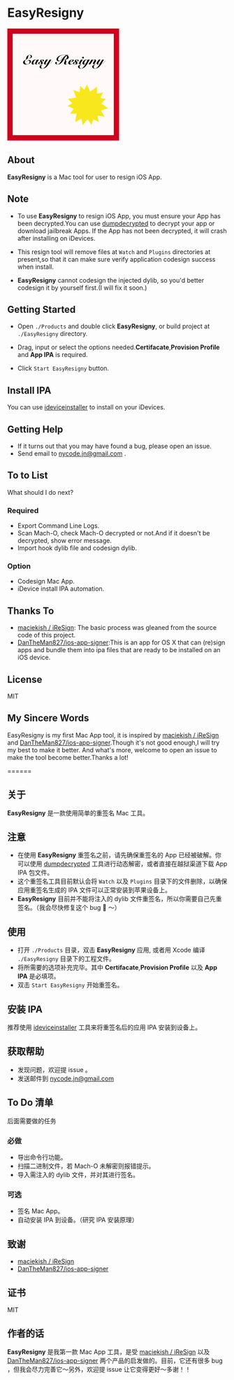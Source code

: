 # EasyResigny
![](./EasyResigny256.png)

## About
**EasyResigny** is a Mac tool for user to resign iOS App.

## Note
- To use **EasyResigny** to resign iOS App, you must ensure your App has been decrypted.You can use [dumpdecrypted](https://github.com/stefanesser/dumpdecrypted) to decrypt your app or download jailbreak Apps. If the App has not been decrypted, it will crash after installing on iDevices.

- This resign tool will remove files at ```Watch``` and ```Plugins``` directories at present,so that it can make sure verify application codesign success when install.

- **EasyResigny** cannot codesign the injected dylib, so you'd better codesign it by yourself first.(I will fix it soon.)

## Getting Started
- Open ```./Products``` and double click **EasyResigny**, or build project at ```./EasyResigny``` directory.

- Drag, input or select the options needed.__Certifacate__,__Provision Profile__ and __App IPA__ is required.

- Click ```Start EasyResigny``` button.

## Install IPA
You can use [ideviceinstaller](https://github.com/libimobiledevice/ideviceinstaller) to install on your iDevices.

## Getting Help
- If it turns out that you may have found a bug, please open an issue.
- Send email to nycode.jn@gmail.com .

## To to List
What should I do next?
### Required
- Export Command Line Logs.
- Scan Mach-O, check Mach-O decrypted or not.And if it doesn't be decrypted, show error message.
- Import hook dylib file and codesign dylib.

### Option
- Codesign Mac App.
- iDevice install IPA automation.

## Thanks To
- [maciekish / iReSign](https://github.com/maciekish/iReSign): The basic process was gleaned from the source code of this project.
- [DanTheMan827/ios-app-signer](https://github.com/DanTheMan827/ios-app-signer):This is an app for OS X that can (re)sign apps and bundle them into ipa files that are ready to be installed on an iOS device.

## License
MIT

## My Sincere Words
EasyResigny is my first Mac App tool, it is inspired by [maciekish / iReSign](https://github.com/maciekish/iReSign) and [DanTheMan827/ios-app-signer](https://github.com/DanTheMan827/ios-app-signer).Though it's not good enough,I will try my best to make it better. And what's more, welcome to open an issue to make the tool become better.Thanks a lot!

======
## 关于
**EasyResigny** 是一款使用简单的重签名 Mac 工具。

## 注意
- 在使用 **EasyResigny** 重签名之前，请先确保重签名的 App 已经被破解。你可以使用 [dumpdecrypted](https://github.com/stefanesser/dumpdecrypted) 工具进行动态解密，或者直接在越狱渠道下载 App IPA 包文件。
- 这个重签名工具目前默认会将 ```Watch``` 以及 ```Plugins``` 目录下的文件删除，以确保应用重签名生成的 IPA 文件可以正常安装到苹果设备上。
- **EasyResigny** 目前并不能将注入的 dylib 文件重签名，所以你需要自己先重签名。（我会尽快修复这个 bug 🙈	～）

## 使用
- 打开 ```./Products``` 目录，双击 **EasyResigny** 应用, 或者用 Xcode 编译 ```./EasyResigny``` 目录下的工程文件。
- 将所需要的选项补充完毕。其中 __Certifacate__,__Provision Profile__ 以及 __App IPA__ 是必填项。
- 双击 ```Start EasyResigny``` 开始重签名。

## 安装 IPA
推荐使用 [ideviceinstaller](https://github.com/libimobiledevice/ideviceinstaller) 工具来将重签名后的应用 IPA 安装到设备上。

## 获取帮助
- 发现问题，欢迎提 issue 。
- 发送邮件到 nycode.jn@gmail.com

## To Do 清单
后面需要做的任务
### 必做
- 导出命令行功能。
- 扫描二进制文件，若 Mach-O 未解密则报错提示。
- 导入需注入的 dylib 文件，并对其进行签名。

### 可选
- 签名 Mac App。
- 自动安装 IPA 到设备。（研究 IPA 安装原理）

## 致谢
- [maciekish / iReSign](https://github.com/maciekish/iReSign)
- [DanTheMan827/ios-app-signer](https://github.com/DanTheMan827/ios-app-signer)

## 证书
MIT

## 作者的话
**EasyResigny** 是我第一款 Mac App 工具，是受 [maciekish / iReSign](https://github.com/maciekish/iReSign) 以及 [DanTheMan827/ios-app-signer](https://github.com/DanTheMan827/ios-app-signer) 两个产品的启发做的。目前，它还有很多 bug ，但我会尽力完善它～另外，欢迎提 issue 让它变得更好～多谢！！